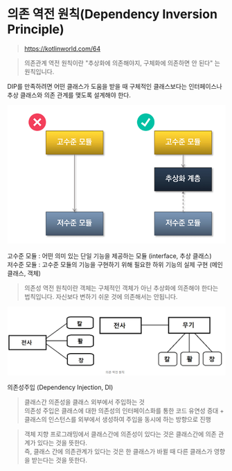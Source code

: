 # 의존 역전 원칙(Dependency Inversion Principle)

> https://kotlinworld.com/64

> 의존관계 역전 원칙이란 "추상화에 의존해야지, 구체화에 의존하면 안 된다" 는 원칙입니다.

DIP를 만족하려면 어떤 클래스가 도움을 받을 때 구체적인 클래스보다는 인터페이스나 추상 클래스와 의존 관계를 맺도록 설계해야 한다.


![Alt text](image.png)

고수준 모듈 : 어떤 의미 있는 단일 기능을 제공하는 모듈 (interface, 추상 클래스) <BR>
저수준 모듈 : 고수준 모듈의 기능을 구현하기 위해 필요한 하위 기능의 실제 구현 (메인클래스, 객체)


> 의존성 역전 원칙이란 객체는 구체적인 객체가 아닌 추상화에 의존해야 한다는 법칙입니다. 자신보다 변하기 쉬운 것에 의존해서는 안됩니다.

![Alt text](image-1.png)


의존성주입 (Dependency Injection, DI)

> 클래스간 의존성을 클래스 외부에서 주입하는 것 <BR>
> 의존성 주입은 클래스에 대한 의존성의 인터페이스화를 통한 코드 유연성 증대 + 클래스의 인스턴스를 외부에서 생성하여 주입을 동시에 하는 방향으로 진행

> 객체 지향 프로그래밍에서 클래스간에 의존성이 있다는 것은 클래스간에 의존 관계가 있다는 것을 뜻한다.
<BR> 즉, 클래스 간에 의존관계가 있다는 것은 한 클래스가 바뀔 때 다른 클래스가 영향을 받는다는 것을 뜻한다.

